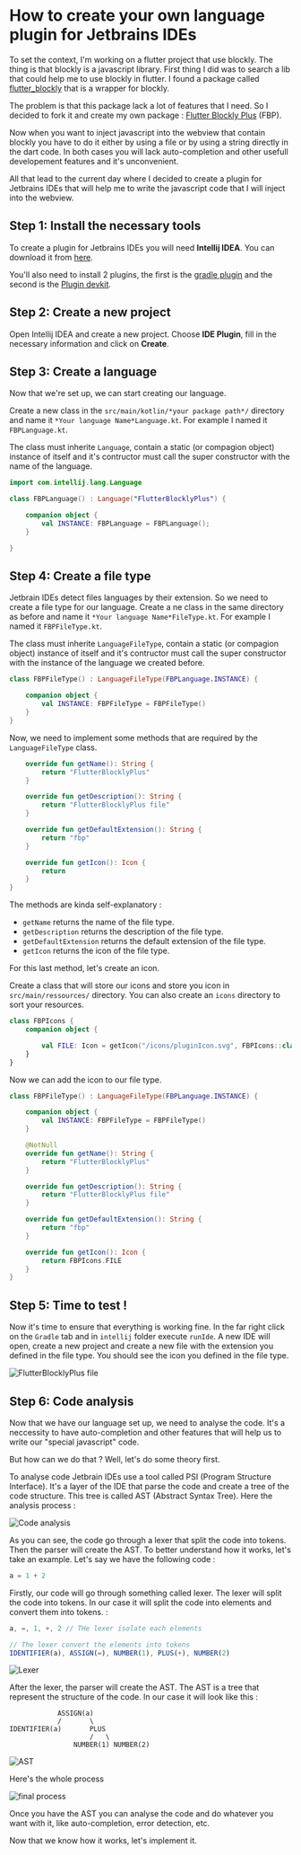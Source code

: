 # How to create your own language plugin for Jetbrains IDEs

To set the context, I'm working on a flutter project that use blockly. The thing is that blockly is a javascript library. First thing I did was to search a lib that could help me to use blockly in flutter. I found a package called [flutter_blockly](https://pub.dev/packages/flutter_blockly) that is a wrapper for blockly.

The problem is that this package lack a lot of features that I need. So I decided to fork it and create my own package : [Flutter Blockly Plus](https://pub.dev/packages/flutter_blockly_plus) (FBP).

Now when you want to inject javascript into the webview that contain blockly you have to do it either by using a file or by using a string directly in the dart code. In both cases you will lack auto-completion and other usefull developement features and it's unconvenient.

All that lead to the current day where I decided to create a plugin for Jetbrains IDEs that will help me to write the javascript code that I will inject into the webview.

## Step 1: Install the necessary tools

To create a plugin for Jetbrains IDEs you will need **Intellij IDEA**. You can download it from [here](https://www.jetbrains.com/idea/download/).

You'll also need to install 2 plugins, the first is the [gradle plugin](https://plugins.jetbrains.com/plugin/13112-gradle) and the second is the [Plugin devkit](https://plugins.jetbrains.com/plugin/22851-plugin-devkit).

## Step 2: Create a new project

Open Intellij IDEA and create a new project. Choose **IDE Plugin**, fill in the necessary information and click on **Create**.

## Step 3: Create a language

Now that we're set up, we can start creating our language.

Create a new class in the `src/main/kotlin/*your package path*/` directory and name it `*Your language Name*Language.kt`. For example I named it `FBPLanguage.kt`.

The class must inherite `Language`, contain a static (or compagion object) instance of itself and it's contructor must call the super constructor with the name of the language.

```kt
import com.intellij.lang.Language

class FBPLanguage() : Language("FlutterBlocklyPlus") {

    companion object {
        val INSTANCE: FBPLanguage = FBPLanguage();
    }

}
```

## Step 4: Create a file type

Jetbrain IDEs detect files languages by their extension. So we need to create a file type for our language.
Create a ne class in the same directory as before and name it `*Your language Name*FileType.kt`. For example I named it `FBPFileType.kt`.

The class must inherite `LanguageFileType`, contain a static (or compagion object) instance of itself and it's contructor must call the super constructor with the instance of the language we created before.

```kt
class FBPFileType() : LanguageFileType(FBPLanguage.INSTANCE) {

    companion object {
        val INSTANCE: FBPFileType = FBPFileType()
    }
}
```

Now, we need to implement some methods that are required by the `LanguageFileType` class.

```kt
    override fun getName(): String {
        return "FlutterBlocklyPlus"
    }

    override fun getDescription(): String {
        return "FlutterBlocklyPlus file"
    }

    override fun getDefaultExtension(): String {
        return "fbp"
    }

    override fun getIcon(): Icon {
        return
    }
}
```

The methods are kinda self-explanatory :
- `getName` returns the name of the file type.
- `getDescription` returns the description of the file type.
- `getDefaultExtension` returns the default extension of the file type.
- `getIcon` returns the icon of the file type.

For this last method, let's create an icon.

Create a class that will store our icons and store you icon in `src/main/ressources/` directory. You can also create an `icons` directory to sort your resources.

```kt
class FBPIcons {
    companion object {

        val FILE: Icon = getIcon("/icons/pluginIcon.svg", FBPIcons::class.java);
    }
}
```

Now we can add the icon to our file type.

```kt
class FBPFileType() : LanguageFileType(FBPLanguage.INSTANCE) {

    companion object {
        val INSTANCE: FBPFileType = FBPFileType()
    }

    @NotNull
    override fun getName(): String {
        return "FlutterBlocklyPlus"
    }

    override fun getDescription(): String {
        return "FlutterBlocklyPlus file"
    }

    override fun getDefaultExtension(): String {
        return "fbp"
    }

    override fun getIcon(): Icon {
        return FBPIcons.FILE
    }
}
```

## Step 5: Time to test !

Now it's time to ensure that everything is working fine.
In the far right click on the `Gradle` tab and in `intellij` folder execute `runIde`. A new IDE will open, create a new project and create a new file with the extension you defined in the file type. You should see the icon you defined in the file type.

![FlutterBlocklyPlus file](./images/createjetbrainlanguagepugin_icon_in_ide.png)

## Step 6: Code analysis

Now that we have our language set up, we need to analyse the code. It's a neccessity to have auto-completion and other features that will help us to write our "special javascript" code.

But how can we do that ? Well, let's do some theory first.

To analyse code Jetbrain IDEs use a tool called PSI (Program Structure Interface). It's a layer of the IDE that parse the code and create a tree of the code structure. This tree is called AST (Abstract Syntax Tree). Here the analysis process :

![Code analysis](./images/createjetbrainlanguagepugin_code_analysis.png)

As you can see, the code go through a lexer that split the code into tokens. Then the parser will create the AST.
To better understand how it works, let's take an example. Let's say we have the following code :

```js
a = 1 + 2
```

Firstly, our code will go through something called lexer. The lexer will split the code into tokens. In our case it will split the code into elements and convert them into tokens. :

```js
a, =, 1, +, 2 // THe lexer isolate each elements

// The lexer convert the elements into tokens
IDENTIFIER(a), ASSIGN(=), NUMBER(1), PLUS(+), NUMBER(2)
```

![Lexer](./images/createjetbrainlanguagepugin_lexer.png)

After the lexer, the parser will create the AST. The AST is a tree that represent the structure of the code. In our case it will look like this :

```
            ASSIGN(a)
            /       \
IDENTIFIER(a)       PLUS
                    /   \
                NUMBER(1) NUMBER(2)
```
    
![AST](./images/createjetbrainlanguagepugin_parser.png)

Here's the whole process

![final process](./images/createjetbrainlanguagepugin_final_process.png)

Once you have the AST you can analyse the code and do whatever you want with it, like auto-completion, error detection, etc.

Now that we know how it works, let's implement it.